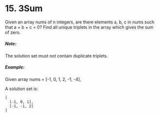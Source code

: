 # 15. 3Sum

Given an array nums of n integers, are there elements a, b, c in nums such that a + b + c = 0? Find all unique triplets in the array which gives the sum of zero.

##### Note:

The solution set must not contain duplicate triplets.

##### Example:

Given array nums = [-1, 0, 1, 2, -1, -4],

A solution set is:

```text
[
  [-1, 0, 1],
  [-1, -1, 2]
]
```